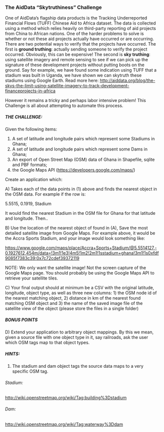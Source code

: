 ### The AidData “Skytruthiness” Challenge

One of AidData’s flagship data products is the Tracking Underreported Financial Flows (TUFF)
Chinese Aid to Africa dataset. The data is collected using a method which relies heavily on third-party
reporting of aid projects from China to African nations. One of the harder problems to solve is whether
or not these aid projects actually have occurred or are occurring. There are two potential ways to verify
that the projects have occurred. The first is **ground truthing**: actually sending someone to verify the
project occurred. Obviously, this can be expensive! The second is **sky truthing**: using satellite imagery
and remote sensing to see if we can pick up the signature of these development projects without putting
boots on the ground. Say for example, we have found some indication using TUFF that a stadium was
built in Uganda, we have shown we can skytruth these stadiums using Google Earth. Read more here:
http://aiddata.org/blog/the-skys-the-limit-using-satellite-imagery-to-track-development-financeprojects-in-africa

However it remains a tricky and perhaps labor intensive problem! This Challenge is all about
attempting to automate this process.

##### THE CHALLENGE:

Given the following items:

1. A set of latitude and longitude pairs which represent some Stadiums in Ghana;
2. A set of latitude and longitude pairs which represent some Dams in Ghana;
3. An export of Open Street Map (OSM) data of Ghana in Shapefile, sqlite and PBF formats;
4. the Google Maps API (https://developers.google.com/maps/)

Create an application which:

A) Takes each of the data points in (1) above and finds the nearest object in the OSM data. For example if the row is:

5.5515, 0.1919, Stadium

It would find the nearest Stadium in the OSM file for Ghana for that latitude and longitude. Then..

B) Use the location of the nearest object of found in (A), Save the most detailed satellite image from Google Maps. For example above, it would be the Accra Sports Stadium, and your image would look something like:

https://www.google.com/maps/place/Accra+Sports+Stadium/@5.5514127,-0.1927612,454m/data=!3m1!1e3!4m5!1m2!2m1!1sstadium+ghana!3m1!1s0xfdf9085f7383c39:0x7c72cdef39372119

NOTE: We only want the satellite image! Not the screen capture of the Google Maps page. You should probably be using the Google Maps API to retrieve your satellite tiles.

C) Your final output should at minimum be a CSV with the original latitude, longitude, object type, as
well as three new columns: 1) the OSM node id of the nearest matching object, 2) distance in km of the nearest found matching OSM object and 3) the name of the saved image file of the satellite view of the object (please store the files in a single folder)

##### BONUS POINTS

D) Extend your application to arbitrary object mappings. By this we mean, given a source file with one
object type in it, say railroads, ask the user which OSM tags map to that object types.

##### HINTS:

1) The stadium and dam object tags the source data maps to a very specific OSM tag.

###### Stadium:
http://wiki.openstreetmap.org/wiki/Tag:building%3Dstadium

###### Dam:
http://wiki.openstreetmap.org/wiki/Tag:waterway%3Ddam
